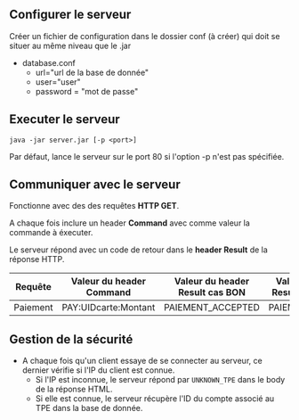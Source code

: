 ## Configurer le serveur

Créer un fichier de configuration dans le dossier conf (à créer) qui doit se situer au même niveau que le .jar

* database.conf 
    * url="url de la base de donnée"
    * user="user"
    * password = "mot de passe"

## Executer le serveur

```java -jar server.jar [-p <port>]```

Par défaut, lance le serveur sur le port 80 si l'option -p n'est pas spécifiée.

## Communiquer avec le serveur

Fonctionne avec des des requêtes **HTTP GET**.

A chaque fois inclure un header **Command** avec comme valeur la commande à éxecuter.

Le serveur répond avec un code de retour dans le **header Result** de la réponse HTTP.

| Requête | Valeur du header Command | Valeur du header Result cas BON | Valeur du header Result cas ERREUR |
| --------------- | --------------- | --------------- | ---------------- |
| Paiement | PAY:UIDcarte:Montant | PAIEMENT_ACCEPTED | PAIEMENT_REFUSED |

## Gestion de la sécurité

* A chaque fois qu'un client essaye de se connecter au serveur, ce dernier
vérifie si l'IP du client est connue.
    * Si l'IP est inconnue, le serveur répond par ```UNKNOWN_TPE``` dans le body de la réponse HTML.
    * Si elle est connue, le serveur récupère l'ID du compte associé au TPE dans la base de donnée. 